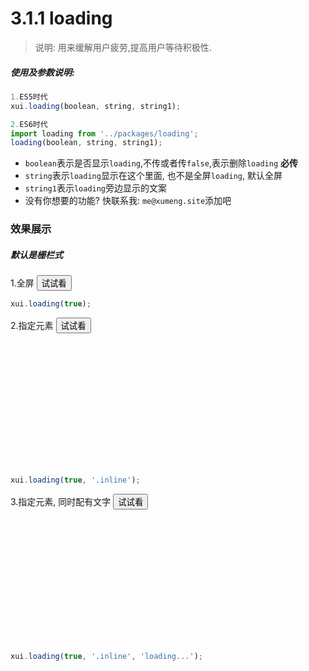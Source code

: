 <link rel="stylesheet" type="text/css" href="../assets/xui.css">
<script type="text/javascript" src="../assets/xui.js"></script>

# 3.1.1 loading

>说明: 用来缓解用户疲劳,提高用户等待积极性.

##### 使用及参数说明:
```js
1.ES5时代
xui.loading(boolean, string, string1);

2.ES6时代
import loading from '../packages/loading';
loading(boolean, string, string1);
```
* `boolean`表示是否显示`loading`,不传或者传`false`,表示删除`loading` **必传**
* `string`表示`loading`显示在这个里面, 也不是全屏`loading`, 默认全屏
* `string1`表示`loading`旁边显示的文案
* 没有你想要的功能? 快联系我: `me@xumeng.site`添加吧


### 效果展示

##### 默认是栅栏式

1.全屏
<button class="xui_btn xui_btn_default" id="show_loading1">试试看</button>

<script type="text/javascript">
document.getElementById('show_loading1').onclick=function(){
	xui.loading(true);
	setTimeout(()=>{
		xui.loading(false);
	},3000);
}
</script>

```js
xui.loading(true);
```

2.指定元素
<button class="xui_btn xui_btn_default" id="show_loading2">试试看</button>

<style type="text/css">
	.inline{
	    height: 200px;
	    display: flex;
	    align-items: center;
	    justify-content: center;
	}
</style>

<div class="inline"></div>

<script type="text/javascript">
document.getElementById('show_loading2').onclick=function(){
	xui.loading(true, '.inline');
	setTimeout(()=>{
		xui.loading(false);
	},3000);
}
</script>

```js
xui.loading(true, '.inline');
```

3.指定元素, 同时配有文字
<button class="xui_btn xui_btn_default" id="show_loading3">试试看</button>

<style type="text/css">
	.inline3{
	    height: 200px;
	    display: flex;
	    align-items: center;
	    justify-content: center;
	}
</style>

<div class="inline3"></div>
<script type="text/javascript">
document.getElementById('show_loading3').onclick=function(){
	xui.loading(true, '.inline3', 'loading...');
	setTimeout(()=>{
		xui.loading(false);
	},3000);
}
</script>

```js
xui.loading(true, '.inline', 'loading...');
```
